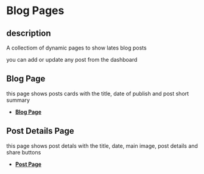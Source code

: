# Blog Pages

## description

A collectiom of dynamic pages to show lates blog posts

you can add or update any post from the dashboard

## Blog Page

this page shows posts cards with the title, date of publish and post short summary

- [**Blog Page**](https://rakeez.com.sa/blog)

## Post Details Page

this page shows post detals with the title, date, main image, post details and share buttons

- [**Post Page**](https://rakeez.com.sa/BlogDetails/1)

